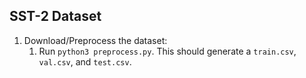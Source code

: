 ## SST-2 Dataset

1. Download/Preprocess the dataset:
   1. Run `python3 preprocess.py`. This should generate a `train.csv`, `val.csv`, and `test.csv`.
